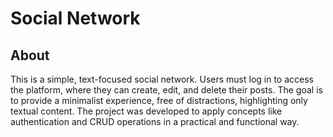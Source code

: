 <h1>Social Network</h1>
<h2>About</h2>
<p>This is a simple, text-focused social network. Users must log in to access the platform, where they can create, edit, and delete their posts. The goal is to provide a minimalist experience, free of distractions, highlighting only textual content. The project was developed to apply concepts like authentication and CRUD operations in a practical and functional way.</p>
